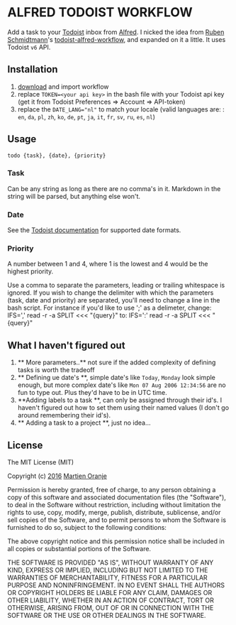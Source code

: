 # ALFRED TODOIST WORKFLOW
Add a task to your [Todoist](https://todoist.com/ "Todoist") inbox from [Alfred](https://www.alfredapp.com "Alfred"). I nicked the idea from [Ruben Schmidtmann](https://github.com/rubenschmidtmann "Ruben Schmidtmann")'s [todoist-alfred-workflow](https://github.com/rubenschmidtmann/todoist-alfred-workflow "todoist-alfred-workflow"), and expanded on it a little. It uses Todoist `v6` API.

## Installation
1. [download](https://github.com/moranje/alfred-workflow-todoist/blob/master/dist/alfred-workflow-todoist.alfredworkflow?raw=true) and import workflow
2. replace `TOKEN=<your api key>` in the bash file with your Todoist api key (get it from Todoist Preferences =\> Account =\> API-token)
3. replace the `DATE_LANG="nl"` to match your locale (valid languages are: : `en`, `da`, `pl`, `zh`, `ko`, `de`, `pt`, `ja`, `it`, `fr`, `sv`, `ru`, `es`, `nl`)

## Usage
`todo {task}, {date}, {priority}`

### Task
Can be any string as long as there are no comma's in it. Markdown in the string will be parsed, but anything else won't.

### Date
See the [Todoist documentation](https://support.todoist.com/hc/en-us/articles/205325931-Dates-and-Times "Todoist documentation") for supported date formats.

### Priority
A number between 1 and 4, where 1 is the lowest and 4 would be the highest priority.

Use a comma to separate the parameters, leading or trailing whitespace is ignored. If you wish to change the delimiter with which the parameters (task, date and priority) are separated, you'll need to change a line in the bash script. For instance if you'd like to use ';' as a delimeter, change:
	IFS=',' read -r -a SPLIT <<< "{query}"
to:
	IFS=':' read -r -a SPLIT <<< "{query}"

## What I haven't figured out
1. ** More parameters..** not sure if the added complexity of defining tasks is worth the tradeoff
2. ** Defining ue date's **, simple date's like `Today`, `Monday` look simple enough, but more complex date's like `Mon 07 Aug 2006 12:34:56` are no fun to type out. Plus they'd have to be in UTC time.
3. **Adding labels to a task **, can only be assigned through their id's. I haven't figured out how to set them using their named values (I don't go around remembering their id's).
4. ** Adding a task to a project **, just no idea...

## License
The MIT License (MIT)

Copyright (c) [2016](#) [Martien Oranje](#)

Permission is hereby granted, free of charge, to any person obtaining a copy of this software and associated documentation files (the "Software"), to deal in the Software without restriction, including without limitation the rights to use, copy, modify, merge, publish, distribute, sublicense, and/or sell copies of the Software, and to permit persons to whom the Software is furnished to do so, subject to the following conditions:

The above copyright notice and this permission notice shall be included in all copies or substantial portions of the Software.

THE SOFTWARE IS PROVIDED "AS IS", WITHOUT WARRANTY OF ANY KIND, EXPRESS OR IMPLIED, INCLUDING BUT NOT LIMITED TO THE WARRANTIES OF MERCHANTABILITY, FITNESS FOR A PARTICULAR PURPOSE AND NONINFRINGEMENT. IN NO EVENT SHALL THE AUTHORS OR COPYRIGHT HOLDERS BE LIABLE FOR ANY CLAIM, DAMAGES OR OTHER LIABILITY, WHETHER IN AN ACTION OF CONTRACT, TORT OR OTHERWISE, ARISING FROM, OUT OF OR IN CONNECTION WITH THE SOFTWARE OR THE USE OR OTHER DEALINGS IN THE SOFTWARE.
